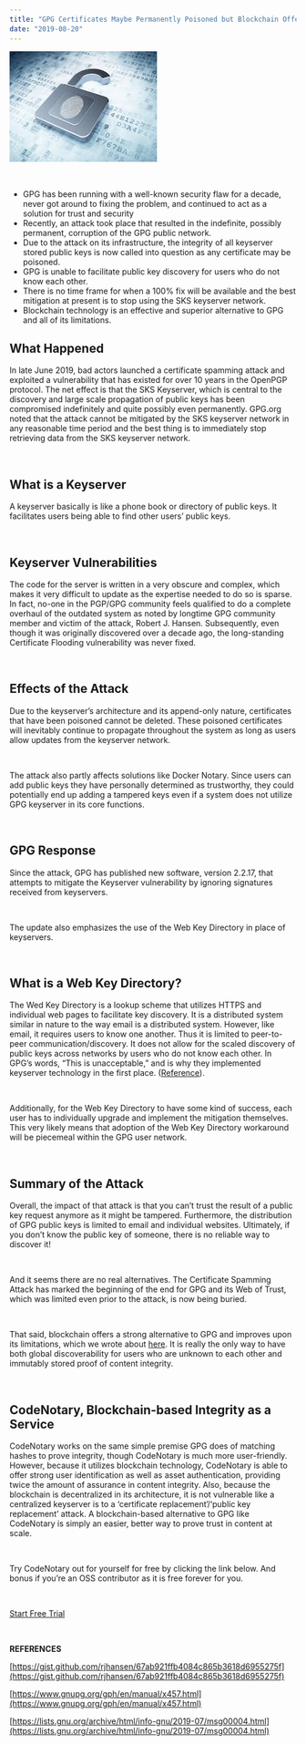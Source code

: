 ```yaml
---
title: "GPG Certificates Maybe Permanently Poisoned but Blockchain Offers a Strong Alternative"
date: "2019-08-20"
---
```


![lock unlocked with fingerprint](/images/blog/lock-unlocked-with-fingerprint.jpeg)

 

- GPG has been running with a well-known security flaw for a decade, never got around to fixing the problem, and continued to act as a solution for trust and security
- Recently, an attack took place that resulted in the indefinite, possibly permanent, corruption of the GPG public network. 
- Due to the attack on its infrastructure, the integrity of all keyserver stored public keys is now called into question as any certificate may be poisoned.
- GPG is unable to facilitate public key discovery for users who do not know each other.
- There is no time frame for when a 100% fix will be available and the best mitigation at present is to stop using the SKS keyserver network.
- Blockchain technology is an effective and superior alternative to GPG and all of its limitations.

## **What Happened**

In late June 2019, bad actors launched a certificate spamming attack and exploited a vulnerability that has existed for over 10 years in the OpenPGP protocol. The net effect is that the SKS Keyserver, which is central to the discovery and large scale propagation of public keys has been compromised indefinitely and quite possibly even permanently. GPG.org noted that the attack cannot be mitigated by the SKS keyserver network in any reasonable time period and the best thing is to immediately stop retrieving data from the SKS keyserver network.

 

## **What is a Keyserver**

A keyserver basically is like a phone book or directory of public keys. It facilitates users being able to find other users’ public keys. 

 

## **Keyserver Vulnerabilities**

The code for the server is written in a very obscure and complex, which makes it very difficult to update as the expertise needed to do so is sparse. In fact, no-one in the PGP/GPG community feels qualified to do a complete overhaul of the outdated system as noted by longtime GPG community member and victim of the attack, Robert J. Hansen. Subsequently, even though it was originally discovered over a decade ago, the long-standing Certificate Flooding vulnerability was never fixed. 

 

## **Effects of the Attack**

Due to the keyserver’s architecture and its append-only nature, certificates that have been poisoned cannot be deleted. These poisoned certificates will inevitably continue to propagate throughout the system as long as users allow updates from the keyserver network. 

 

The attack also partly affects solutions like Docker Notary. Since users can add public keys they have personally determined as trustworthy, they could potentially end up adding a tampered keys even if a system does not utilize GPG keyserver in its core functions.

 

## **GPG Response**

Since the attack, GPG has published new software, version 2.2.17, that attempts to mitigate the Keyserver vulnerability by ignoring signatures received from keyservers. 

 

The update also emphasizes the use of the Web Key Directory in place of keyservers. 

 

## **What is a Web Key Directory?** 

The Wed Key Directory is a lookup scheme that utilizes HTTPS and individual web pages to facilitate key discovery. It is a distributed system similar in nature to the way email is a distributed system. However, like email, it requires users to know one another. Thus it is limited to peer-to-peer communication/discovery. It does not allow for the scaled discovery of public keys across networks by users who do not know each other. In GPG’s words, “This is unacceptable,” and is why they implemented keyserver technology in the first place. ([Reference](https://www.gnupg.org/gph/en/manual/x457.html)). 

 

Additionally, for the Web Key Directory to have some kind of success, each user has to individually upgrade and implement the mitigation themselves. This very likely means that adoption of the Web Key Directory workaround will be piecemeal within the GPG user network. 

 

## **Summary of the Attack**

Overall, the impact of that attack is that you can’t trust the result of a public key request anymore as it might be tampered. Furthermore, the distribution of GPG public keys is limited to email and individual websites. Ultimately, if you don’t know the public key of someone, there is no reliable way to discover it! 

 

And it seems there are no real alternatives. The Certificate Spamming Attack has marked the beginning of the end for GPG and its Web of Trust, which was limited even prior to the attack, is now being buried.

 

That said, blockchain offers a strong alternative to GPG and improves upon its limitations, which we wrote about [here](https://www.codenotary.io/can-gpg-secure-the-software-industry/). It is really the only way to have both global discoverability for users who are unknown to each other and immutably stored proof of content integrity. 

 

## **CodeNotary, Blockchain-based Integrity as a Service**

CodeNotary works on the same simple premise GPG does of matching hashes to prove integrity, though CodeNotary is much more user-friendly. However, because it utilizes blockchain technology, CodeNotary is able to offer strong user identification as well as asset authentication, providing twice the amount of assurance in content integrity. Also, because the blockchain is decentralized in its architecture, it is not vulnerable like a centralized keyserver is to a ‘certificate replacement’/‘public key replacement’ attack. A blockchain-based alternative to GPG like CodeNotary is simply an easier, better way to prove trust in content at scale. 

 

Try CodeNotary out for yourself for free by clicking the link below. And bonus if you’re an OSS contributor as it is free forever for you.

 

[Start Free Trial](https://dashboard.codenotary.io/auth/signup)

 

**REFERENCES**

[https://gist.github.com/rjhansen/67ab921ffb4084c865b3618d6955275f](https://gist.github.com/rjhansen/67ab921ffb4084c865b3618d6955275f)

[https://www.gnupg.org/gph/en/manual/x457.html](https://www.gnupg.org/gph/en/manual/x457.html)

[https://lists.gnu.org/archive/html/info-gnu/2019-07/msg00004.html](https://lists.gnu.org/archive/html/info-gnu/2019-07/msg00004.html)
